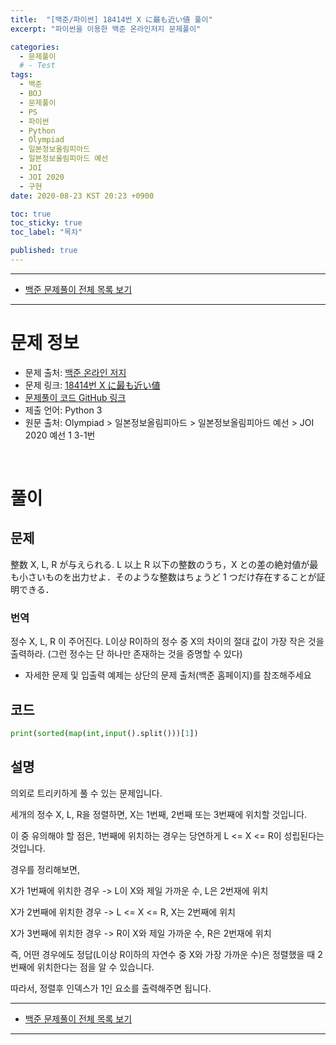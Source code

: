 ```yaml
---
title:  "[백준/파이썬] 18414번 X に最も近い値 풀이"
excerpt: "파이썬을 이용한 백준 온라인저지 문제풀이"

categories:
  - 문제풀이
  # - Test
tags:
  - 백준
  - BOJ
  - 문제풀이
  - PS
  - 파이썬
  - Python
  - Olympiad
  - 일본정보올림피아드
  - 일본정보올림피아드 예선
  - JOI
  - JOI 2020
  - 구현
date: 2020-08-23 KST 20:23 +0900

toc: true
toc_sticky: true
toc_label: "목차"

published: true
---
```


- - -

 - [백준 문제풀이 전체 목록 보기](/boj)

- - -

# 문제 정보
 - 문제 출처: [백준 온라인 저지](http://boj.kr/)
 - 문제 링크: [18414번 X に最も近い値](https://www.acmicpc.net/problem/18414)
 - [문제풀이 코드 GitHub 링크](https://github.com/NeoMindStd/CodingLife)
 - 제출 언어: Python 3
 - 원문 출처: Olympiad > 일본정보올림피아드 > 일본정보올림피아드 예선 > JOI 2020 예선 1 3-1번
 
 <br>

# 풀이

## 문제

整数 X, L, R が与えられる. L 以上 R 以下の整数のうち，X との差の絶対値が最も小さいものを出力せよ．そのような整数はちょうど 1 つだけ存在することが証明できる．

### 번역
정수  X, L, R  이 주어진다.  L이상 R이하의 정수 중 X의 차이의 절대 값이 가장 작은 것을 출력하라. (그런 정수는 단 하나만 존재하는 것을 증명할 수 있다)

* 자세한 문제 및 입출력 예제는 상단의 문제 출처(백준 홈페이지)를 참조해주세요

## 코드

```python
print(sorted(map(int,input().split()))[1])
```

## 설명

의외로 트리키하게 풀 수 있는 문제입니다.

세개의 정수 X, L, R을 정렬하면, X는 1번째, 2번째 또는 3번째에 위치할 것입니다.

이 중 유의해야 할 점은, 1번째에 위치하는 경우는 당연하게 L <= X <= R이 성립된다는 것입니다.

경우를 정리해보면, 

X가 1번째에 위치한 경우 -> L이 X와 제일 가까운 수, L은 2번재에 위치

X가 2번째에 위치한 경우 -> L <= X <= R, X는 2번째에 위치

X가 3번째에 위치한 경우 -> R이 X와 제일 가까운 수, R은 2번재에 위치

즉, 어떤 경우에도 정답(L이상 R이하의 자연수 중 X와 가장 가까운 수)은 정렬했을 때 2번째에 위치한다는 점을 알 수 있습니다.

따라서, 정렬후 인덱스가 1인 요소를 출력해주면 됩니다.



- - -

 - [백준 문제풀이 전체 목록 보기](/boj)

- - -